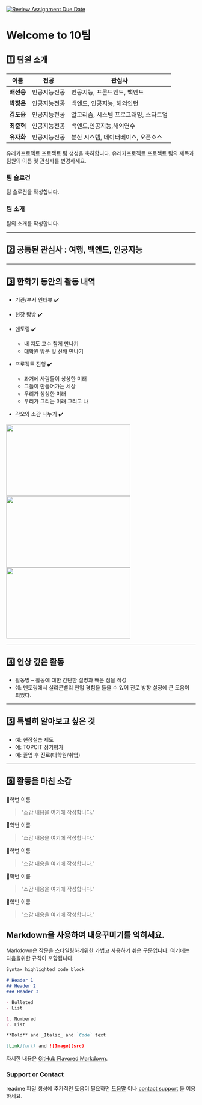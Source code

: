 [![Review Assignment Due Date](https://classroom.github.com/assets/deadline-readme-button-22041afd0340ce965d47ae6ef1cefeee28c7c493a6346c4f15d667ab976d596c.svg)](https://classroom.github.com/a/gSldEXG6)
# Welcome to 10팀

## 1️⃣ 팀원 소개

| **이름** | **전공** | **관심사** |
| --- | --- | --- |
| **배선웅** | 인공지능전공 | 인공지능, 프론트엔드, 백엔드 |
| **박정은** | 인공지능전공 | 백엔드, 인공지능, 해외인턴 |
| **김도윤** | 인공지능전공 | 알고리즘, 시스템 프로그래밍, 스타트업 |
| **최준혁** | 인공지능전공 | 백엔드,인공지능,해외연수 |
| **유자화** | 인공지능전공 | 분산 시스템, 데이터베이스, 오픈소스 |

유레카프로젝트 프로젝트 팀 생성을 축하합니다.
유레카프로젝트 프로젝트 팀의 제목과 팀원의 이름 및 관심사를 변경하세요.

### 팀 슬로건

팀 슬로건을 작성합니다.

### 팀 소개

팀의 소개를 작성합니다.

***

## 2️⃣ 공통된 관심사 : 여행, 백엔드, 인공지능

***

## 3️⃣ 한학기 동안의 활동 내역 

- 기관/부서 인터뷰 ✔️  

- 현장 탐방 ✔️  

- 멘토링 ✔️  
  - 내 지도 교수 함게 만나기
  - 대학원 방문 및 선배 만나기

- 프로젝트 진행 ✔️  
  - 과거에 사람들이 상상한 미래
  - 그들이 만들어가는 세상
  - 우리가 상상한 미래
  - 우리가 그리는 미래 그리고 나

- 각오와 소감 나누기 ✔️  


<!-- 활동 사진 추가 예시 -->
<img src="https://pixnio.com/free-images/2017/08/14/2017-08-14-13-09-09-960x651.jpg?text=활동사진1" width="330" height="190"/>
<img src="https://pixnio.com/free-images/2017/08/14/2017-08-14-20-51-02-960x640.jpg?text=활동사진2" width="330" height="190"/>
<img src="https://pixnio.com/free-images/2017/08/15/2017-08-15-10-05-39-960x640.jpg?text=활동사진3" width="330" height="190"/>

***

## 4️⃣ 인상 깊은 활동

- 활동명 – 활동에 대한 간단한 설명과 배운 점을 작성  
- 예: 멘토링에서 실리콘밸리 현업 경험을 들을 수 있어 진로 방향 설정에 큰 도움이 되었다.  

***

## 5️⃣ 특별히 알아보고 싶은 것
- 예: 현장실습 제도
- 예: TOPCIT 정기평가
- 예: 졸업 후 진로(대학원/취업)

***

## 6️⃣ 활동을 마친 소감

🔗학번 이름  
> "소감 내용을 여기에 작성합니다."

🔗학번 이름  
> "소감 내용을 여기에 작성합니다."

🔗학번 이름  
> "소감 내용을 여기에 작성합니다."

🔗학번 이름  
> "소감 내용을 여기에 작성합니다."

🔗학번 이름  
> "소감 내용을 여기에 작성합니다."


## Markdown을 사용하여 내용꾸미기를 익히세요.

Markdown은 작문을 스타일링하기위한 가볍고 사용하기 쉬운 구문입니다. 여기에는 다음을위한 규칙이 포함됩니다.

```markdown
Syntax highlighted code block

# Header 1
## Header 2
### Header 3

- Bulleted
- List

1. Numbered
2. List

**Bold** and _Italic_ and `Code` text

[Link](url) and ![Image](src)
```

자세한 내용은 [GitHub Flavored Markdown](https://guides.github.com/features/mastering-markdown/).

### Support or Contact

readme 파일 생성에 추가적인 도움이 필요하면 [도움말](https://help.github.com/articles/about-readmes/) 이나 [contact support](https://github.com/contact) 을 이용하세요.

